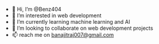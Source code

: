 - 👋 Hi, I’m @Benz404
- 👀 I’m interested in web development
- 🌱 I’m currently learning machine learning and AI
- 💞️ I’m looking to collaborate on web development projects
- 📫 reach me on banajitraj007@gmail.com

<!---
Benz404/Benz404 is a ✨ special ✨ repository because its `README.md` (this file) appears on your GitHub profile.
You can click the Preview link to take a look at your changes.
--->
